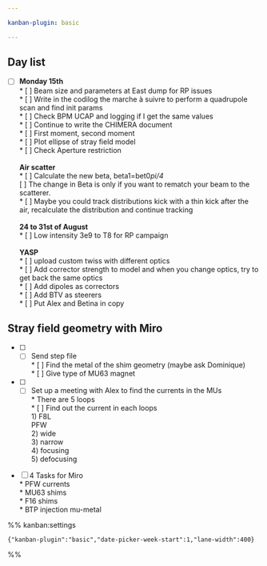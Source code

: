 ```yaml
---

kanban-plugin: basic

---
```


## Day list

- [ ] **Monday 15th**<br>* [ ] Beam size and parameters at East dump for RP issues<br>* [ ] Write in the codilog the marche à suivre to perform a quadrupole scan and find init params<br>* [ ] Check BPM UCAP and logging if I get the same values<br>* [ ] Continue to write the CHIMERA document<br>* [ ] First moment, second moment<br>* [ ] Plot ellipse of stray field model<br>* [ ] Check Aperture restriction<br><br>**Air scatter**<br>* [ ] Calculate the new beta, beta1=bet0*pi/4<br>* [ ] The change in Beta is only if you want to rematch your beam to the scatterer.<br>* [ ] Maybe you could track distributions kick with a thin kick after the air, recalculate the distribution and continue tracking<br><br>**24 to 31st of August**<br>* [ ] Low intensity 3e9 to T8 for RP campaign<br><br>**YASP**<br>* [ ] upload custom twiss with different optics<br>* [ ] Add corrector strength to model and when you change optics, try to get back the same optics<br>* [ ] Add dipoles as correctors<br>* [ ] Add BTV as steerers<br>* [ ] Put Alex and Betina in copy


## Stray field geometry with Miro

- [ ] * [ ] Send step file<br>* [ ] Find the metal of the shim geometry (maybe ask Dominique)<br>* [ ]  Give type of MU63 magnet
- [ ] * [ ] Set up a meeting with Alex to find the currents in the MUs<br>* There are 5 loops<br>* [ ] Find out the current in each loops<br>1) F8L<br>PFW<br>2) wide<br>3) narrow<br>4) focusing<br>5) defocusing
- [ ] 4 Tasks for Miro<br>* PFW currents<br>* MU63 shims<br>* F16 shims<br>* BTP injection mu-metal




%% kanban:settings
```
{"kanban-plugin":"basic","date-picker-week-start":1,"lane-width":400}
```
%%